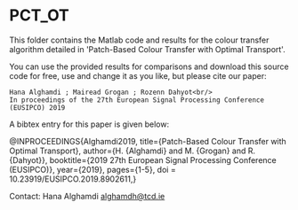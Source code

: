# PCT_OT


This folder contains the Matlab code and results for the colour transfer algorithm detailed in 'Patch-Based Colour Transfer with
Optimal Transport'.

You can use the provided results for comparisons and download this source code for free, use and change it as
you like, but please cite our paper:

```Patch-Based Colour Transfer with Optimal Transport<br/>
Hana Alghamdi ; Mairead Grogan ; Rozenn Dahyot<br/>
In proceedings of the 27th European Signal Processing Conference (EUSIPCO) 2019
```
A bibtex entry for this paper is given below:

@INPROCEEDINGS{Alghamdi2019, 
title={Patch-Based Colour Transfer with Optimal Transport}, 
author={H. {Alghamdi} and M. {Grogan} and R. {Dahyot}}, 
booktitle={2019 27th European Signal Processing Conference (EUSIPCO)}, 
year={2019}, 
pages={1-5},
doi = 10.23919/EUSIPCO.2019.8902611,}


Contact: Hana Alghamdi  alghamdh@tcd.ie

